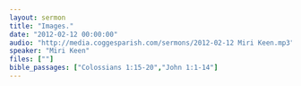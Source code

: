 ```yaml
---
layout: sermon
title: "Images."
date: "2012-02-12 00:00:00"
audio: "http://media.coggesparish.com/sermons/2012-02-12 Miri Keen.mp3"
speaker: "Miri Keen"
files: [""]
bible_passages: ["Colossians 1:15-20","John 1:1-14"]
---
```

